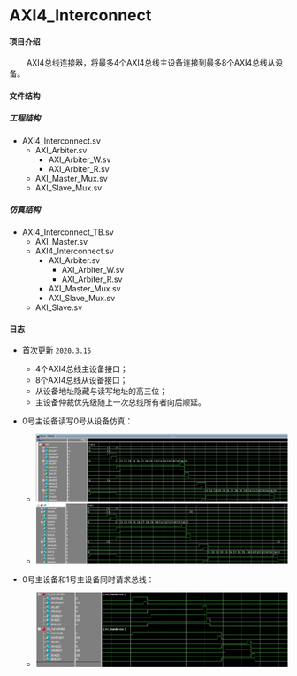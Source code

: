 # AXI4_Interconnect

#### 项目介绍
&#160; &#160; &#160; &#160; AXI4总线连接器，将最多4个AXI4总线主设备连接到最多8个AXI4总线从设备。

#### 文件结构

##### 工程结构

- AXI4_Interconnect.sv   
    - AXI_Arbiter.sv    
        - AXI_Arbiter_W.sv    
        - AXI_Arbiter_R.sv
    - AXI_Master_Mux.sv
    - AXI_Slave_Mux.sv

##### 仿真结构

- AXI4_Interconnect_TB.sv
    - AXI_Master.sv
    - AXI4_Interconnect.sv
        - AXI_Arbiter.sv
            - AXI_Arbiter_W.sv
            - AXI_Arbiter_R.sv
        - AXI_Master_Mux.sv
        - AXI_Slave_Mux.sv
    - AXI_Slave.sv

#### 日志

* 首次更新 `2020.3.15`
    * 4个AXI4总线主设备接口；
    * 8个AXI4总线从设备接口；
    * 从设备地址隐藏与读写地址的高三位；
    * 主设备仲裁优先级随上一次总线所有者向后顺延。


* 0号主设备读写0号从设备仿真：
    * ![m0_wr](https://raw.githubusercontent.com/Verdvana/AXI4_Interconnect/master/Simulation/AXI4_Interconnect_TB/m0_wr.jpg)
    * ![s0_wr](https://raw.githubusercontent.com/Verdvana/AXI4_Interconnect/master/Simulation/AXI4_Interconnect_TB/s0_wr.jpg)
* 0号主设备和1号主设备同时请求总线：
    * ![handshake](https://raw.githubusercontent.com/Verdvana/AXI4_Interconnect/master/Simulation/AXI4_Interconnect_TB/handshake.jpg)